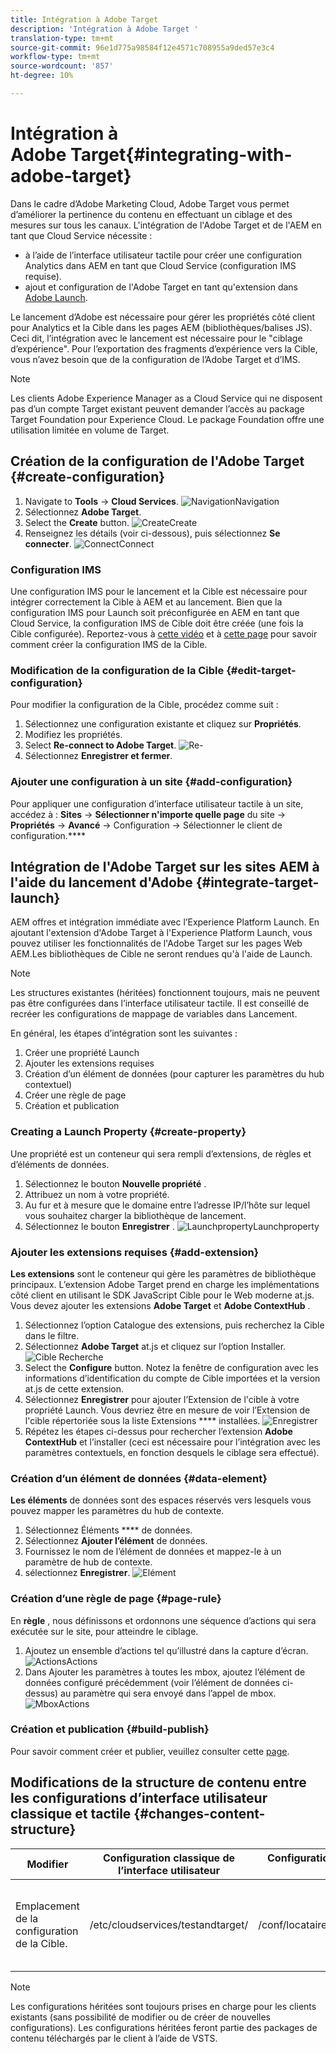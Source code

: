 ```yaml
---
title: Intégration à Adobe Target
description: 'Intégration à Adobe Target '
translation-type: tm+mt
source-git-commit: 96e1d775a98584f12e4571c708955a9ded57e3c4
workflow-type: tm+mt
source-wordcount: '857'
ht-degree: 10%

---
```



# Intégration à Adobe Target{#integrating-with-adobe-target}

Dans le cadre d’Adobe Marketing Cloud, Adobe Target vous permet d’améliorer la pertinence du contenu en effectuant un ciblage et des mesures sur tous les canaux. L&#39;intégration de l&#39;Adobe Target et de l&#39;AEM en tant que Cloud Service nécessite :

* à l’aide de l’interface utilisateur tactile pour créer une configuration Analytics dans AEM en tant que Cloud Service (configuration IMS requise).
* ajout et configuration de l&#39;Adobe Target en tant qu&#39;extension dans [Adobe Launch](https://docs.adobe.com/content/help/en/launch/using/intro/get-started/quick-start.html).

Le lancement d’Adobe est nécessaire pour gérer les propriétés côté client pour Analytics et la Cible dans les pages AEM (bibliothèques/balises JS). Ceci dit, l’intégration avec le lancement est nécessaire pour le &quot;ciblage d’expérience&quot;. Pour l’exportation des fragments d’expérience vers la Cible, vous n’avez besoin que de la configuration de l’Adobe Target et d’IMS.

>[!NOTE]
>
>Les clients Adobe Experience Manager as a Cloud Service qui ne disposent pas d’un compte Target existant peuvent demander l’accès au package Target Foundation pour Experience Cloud. Le package Foundation offre une utilisation limitée en volume de Target.

## Création de la configuration de l&#39;Adobe Target {#create-configuration}

1. Navigate to **Tools** → **Cloud Services**.
   ![](assets/cloudservice1.png "NavigationNavigation")
2. Sélectionnez **Adobe Target**.
3. Select the **Create** button.
   ![](assets/tenant1.png "CreateCreate")
4. Renseignez les détails (voir ci-dessous), puis sélectionnez **Se connecter**.
   ![](assets/open_screen1.png "ConnectConnect")

### Configuration IMS

Une configuration IMS pour le lancement et la Cible est nécessaire pour intégrer correctement la Cible à AEM et au lancement. Bien que la configuration IMS pour Launch soit préconfigurée en AEM en tant que Cloud Service, la configuration IMS de Cible doit être créée (une fois la Cible configurée). Reportez-vous à [cette vidéo](https://helpx.adobe.com/experience-manager/kt/sites/using/aem-sites-target-standard-technical-video-understand.html) et à [cette page](https://docs.adobe.com/content/help/en/experience-manager-65/administering/integration/integration-ims-adobe-io.html) pour savoir comment créer la configuration IMS de la Cible.

### Modification de la configuration de la Cible {#edit-target-configuration}

Pour modifier la configuration de la Cible, procédez comme suit :

1. Sélectionnez une configuration existante et cliquez sur **Propriétés**.
2. Modifiez les propriétés.
3. Select **Re-connect to Adobe Target**.
   ![Re-](assets/edit_config_page1.png "connectRe-connect")
4. Sélectionnez **Enregistrer et fermer**.

### Ajouter une configuration à un site {#add-configuration}

Pour appliquer une configuration d’interface utilisateur tactile à un site, accédez à : **Sites** → **Sélectionner n&#39;importe quelle page** du site → **Propriétés** → **Avancé** → Configuration → Sélectionner le client de configuration.****

## Intégration de l&#39;Adobe Target sur les sites AEM à l&#39;aide du lancement d&#39;Adobe {#integrate-target-launch}

AEM offres et intégration immédiate avec l’Experience Platform Launch. En ajoutant l&#39;extension d&#39;Adobe Target à l&#39;Experience Platform Launch, vous pouvez utiliser les fonctionnalités de l&#39;Adobe Target sur les pages Web AEM.Les bibliothèques de Cible ne seront rendues qu&#39;à l&#39;aide de Launch.

>[!NOTE]
>
>Les structures existantes (héritées) fonctionnent toujours, mais ne peuvent pas être configurées dans l’interface utilisateur tactile. Il est conseillé de recréer les configurations de mappage de variables dans Lancement.

En général, les étapes d’intégration sont les suivantes :

1. Créer une propriété Launch
2. Ajouter les extensions requises
3. Création d’un élément de données (pour capturer les paramètres du hub contextuel)
4. Créer une règle de page
5. Création et publication

### Creating a Launch Property {#create-property}

Une propriété est un conteneur qui sera rempli d’extensions, de règles et d’éléments de données.

1. Sélectionnez le bouton **Nouvelle propriété** .
2. Attribuez un nom à votre propriété.
3. Au fur et à mesure que le domaine entre l’adresse IP/l’hôte sur lequel vous souhaitez charger la bibliothèque de lancement.
4. Sélectionnez le bouton **Enregistrer** .
   ![](assets/properties_newproperty1.png "LaunchpropertyLaunchproperty")

### Ajouter les extensions requises {#add-extension}

**Les extensions** sont le conteneur qui gère les paramètres de bibliothèque principaux. L’extension Adobe Target prend en charge les implémentations côté client en utilisant le SDK JavaScript Cible pour le Web moderne at.js. Vous devez ajouter les extensions **Adobe Target** et **Adobe ContextHub** .

1. Sélectionnez l’option Catalogue des extensions, puis recherchez la Cible dans le filtre.
2. Sélectionnez **Adobe Target** at.js et cliquez sur l’option Installer.
   ![Cible Recherche](assets/search_ext1.png "SearchTarget")
3. Select the **Configure** button. Notez la fenêtre de configuration avec les informations d’identification du compte de Cible importées et la version at.js de cette extension.
4. Sélectionnez **Enregistrer** pour ajouter l’Extension de l&#39;cible à votre propriété Launch. Vous devriez être en mesure de voir l’Extension de l&#39;cible répertoriée sous la liste Extensions **** installées.
   ![Enregistrer](assets/configure_extension1.png "l&#39;extensionEnregistrer l&#39;extension")
5. Répétez les étapes ci-dessus pour rechercher l’extension **Adobe ContextHub** et l’installer (ceci est nécessaire pour l’intégration avec les paramètres contextuels, en fonction desquels le ciblage sera effectué).

### Création d’un élément de données {#data-element}

**Les éléments** de données sont des espaces réservés vers lesquels vous pouvez mapper les paramètres du hub de contexte.

1. Sélectionnez Éléments **** de données.
2. Sélectionnez **Ajouter l’élément** de données.
3. Fournissez le nom de l’élément de données et mappez-le à un paramètre de hub de contexte.
4. sélectionnez **Enregistrer**.
   ![Elément](assets/data_elem1.png "DataElementData")

### Création d’une règle de page {#page-rule}

En **règle** , nous définissons et ordonnons une séquence d’actions qui sera exécutée sur le site, pour atteindre le ciblage.

1. Ajoutez un ensemble d’actions tel qu’illustré dans la capture d’écran.
   ![](assets/rules1.png "ActionsActions")
2. Dans Ajouter les paramètres à toutes les mbox, ajoutez l’élément de données configuré précédemment (voir l’élément de données ci-dessus) au paramètre qui sera envoyé dans l’appel de mbox.
   ![](assets/map_data1.png "MboxActions")

### Création et publication {#build-publish}

Pour savoir comment créer et publier, veuillez consulter cette [page](https://docs.adobe.com/content/help/en/experience-manager-learn/aem-target-tutorial/aem-target-implementation/using-launch-adobe-io.html).

## Modifications de la structure de contenu entre les configurations d’interface utilisateur classique et tactile {#changes-content-structure}

| **Modifier** | **Configuration classique de l’interface utilisateur** | **Configuration de l’interface utilisateur tactile** | **Conséquences** |
|---|---|---|---|
| Emplacement de la configuration de la Cible. | /etc/cloudservices/testandtarget/ | /conf/locataire/settings/cloudservices/cible | Auparavant, plusieurs configurations étaient présentes sous /etc/cloudservices/testandtarget, mais désormais une configuration unique sera présente sous un client. |

>[!NOTE]
>
>Les configurations héritées sont toujours prises en charge pour les clients existants (sans possibilité de modifier ou de créer de nouvelles configurations). Les configurations héritées feront partie des packages de contenu téléchargés par le client à l’aide de VSTS.
